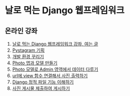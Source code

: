 날로 먹는 Django 웹프레임워크
================

온라인 강좌
---------

1. [날로 먹는 Django 웹프레임워크 강좌, 여는 글](http://blog.hannal.com/2014/8/start_with_django_webframework_00/)
2. [Pystagram 기획](http://blog.hannal.com/2014/8/start_with_django_webframework_01/)
3. [개발 환경 꾸리기](http://blog.hannal.com/2014/8/start_with_django_webframework_02/)
4. [Photo 앱과 모델 만들기](http://blog.hannal.com/2014/9/start_with_django_webframework_03/)
5. [Photo 모델로 Admin 영역에서 데이터 다루기](http://blog.hannal.com/2014/10/start_with_django_webframework_04/)
6. [url에 view 함수 연결해서 사진 출력하기](http://blog.hannal.com/2014/11/start_with_django_webframework_05/)
7. [Django 정적 파일 기능 이해하기](http://blog.hannal.com/2015/04/start_with_django_webframework_06/)
8. [사진 게시물 제출하여 게시하기](http://blog.hannal.com/2015/05/start_with_django_webframework_07/)